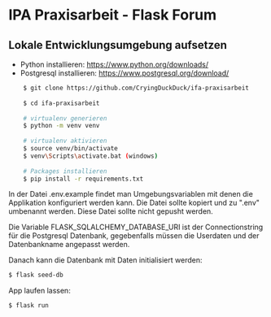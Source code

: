 # IPA Praxisarbeit - Flask Forum

## Lokale Entwicklungsumgebung aufsetzen

- Python installieren: https://www.python.org/downloads/
- Postgresql installieren: https://www.postgresql.org/download/

```bash
    $ git clone https://github.com/CryingDuckDuck/ifa-praxisarbeit
    
    $ cd ifa-praxisarbeit
    
    # virtualenv generieren
    $ python -m venv venv
    
    # virtualenv aktivieren
    $ source venv/bin/activate
    $ venv\Scripts\activate.bat (windows)
    
    # Packages installieren
    $ pip install -r requirements.txt
```
In der Datei .env.example findet man Umgebungsvariablen mit denen die Applikation konfiguriert werden kann. 
Die Datei sollte kopiert und zu ".env" umbenannt werden. Diese Datei sollte nicht gepusht werden.

Die Variable FLASK_SQLALCHEMY_DATABASE_URI ist der Connectionstring für die Postgresql Datenbank, gegebenfalls müssen 
die Userdaten und der Datenbankname angepasst werden.

Danach kann die Datenbank mit Daten initialisiert werden:

```bash
$ flask seed-db
```

App laufen lassen:

```bash
$ flask run
```

